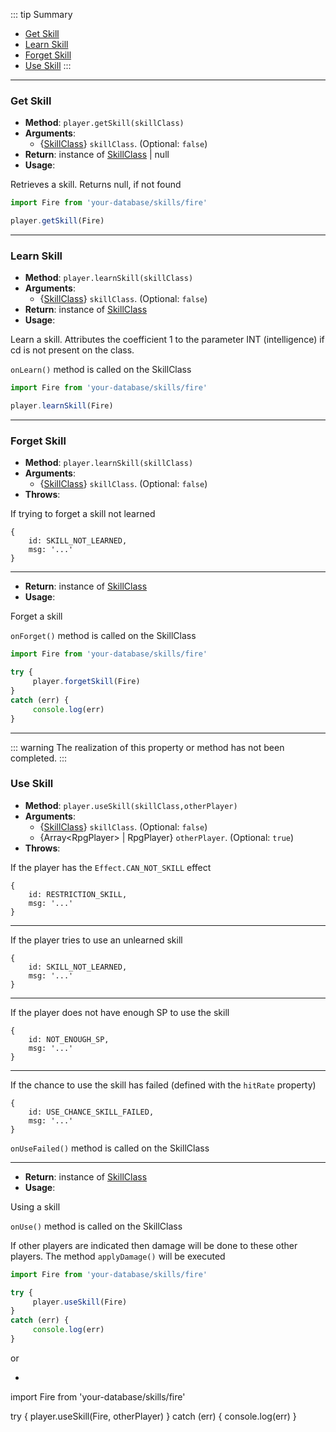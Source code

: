 ::: tip Summary
- [Get Skill](#get-skill)
- [Learn Skill](#learn-skill)
- [Forget Skill](#forget-skill)
- [Use Skill](#use-skill)
:::
---
### Get Skill
- **Method**: `player.getSkill(skillClass)`
- **Arguments**:
    - {[SkillClass](/database/skill.html)} `skillClass`.  (Optional: `false`)
- **Return**: instance of [SkillClass](/database/skill.html) | null   
- **Usage**:


Retrieves a skill. Returns null, if not found
```ts
import Fire from 'your-database/skills/fire'

player.getSkill(Fire)
 ```


---
### Learn Skill
- **Method**: `player.learnSkill(skillClass)`
- **Arguments**:
    - {[SkillClass](/database/skill.html)} `skillClass`.  (Optional: `false`)
- **Return**: instance of [SkillClass](/database/skill.html)   
- **Usage**:


Learn a skill. Attributes the coefficient 1 to the parameter INT (intelligence) if cd is not present on the class.

`onLearn()` method is called on the SkillClass

```ts
import Fire from 'your-database/skills/fire'

player.learnSkill(Fire)
 ```


---
### Forget Skill
- **Method**: `player.learnSkill(skillClass)`
- **Arguments**:
    - {[SkillClass](/database/skill.html)} `skillClass`.  (Optional: `false`)
- **Throws**:

If trying to forget a skill not learned
 ```
{
     id: SKILL_NOT_LEARNED,
     msg: '...'
}
```
---
- **Return**: instance of [SkillClass](/database/skill.html)   
- **Usage**:


Forget a skill

`onForget()` method is called on the SkillClass

```ts
import Fire from 'your-database/skills/fire'

try {
     player.forgetSkill(Fire) 
}
catch (err) {
     console.log(err)
}
 ```


---

::: warning
The realization of this property or method has not been completed.
:::
### Use Skill
- **Method**: `player.useSkill(skillClass,otherPlayer)`
- **Arguments**:
    - {[SkillClass](/database/skill.html)} `skillClass`.  (Optional: `false`)
    - {Array&lt;RpgPlayer&gt; | RpgPlayer} `otherPlayer`.  (Optional: `true`)
- **Throws**:

If the player has the `Effect.CAN_NOT_SKILL` effect 
 ```
{
     id: RESTRICTION_SKILL,
     msg: '...'
}
```
---
If the player tries to use an unlearned skill
 ```
{
     id: SKILL_NOT_LEARNED,
     msg: '...'
}
```
---
If the player does not have enough SP to use the skill
 ```
{
     id: NOT_ENOUGH_SP,
     msg: '...'
}
```
---
If the chance to use the skill has failed (defined with the `hitRate` property)
 ```
{
     id: USE_CHANCE_SKILL_FAILED,
     msg: '...'
}
```

`onUseFailed()` method is called on the SkillClass

---
- **Return**: instance of [SkillClass](/database/skill.html)   
- **Usage**:


Using a skill

`onUse()` method is called on the SkillClass

If other players are indicated then damage will be done to these other players. The method `applyDamage()` will be executed

```ts
import Fire from 'your-database/skills/fire'

try {
     player.useSkill(Fire) 
}
catch (err) {
     console.log(err)
}
 ```

or 


* ```ts
import Fire from 'your-database/skills/fire'

try {
     player.useSkill(Fire, otherPlayer) 
}
catch (err) {
     console.log(err)
}
 ```


